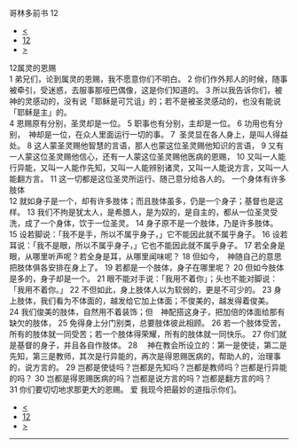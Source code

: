 ﻿





 哥林多前书 12




* [<](bible/1CO11.md)
* [12](bible/1CO.md)
* [>](bible/1CO13.md)



 
12属灵的恩赐  
1 弟兄们，论到属灵的恩赐，我不愿意你们不明白。 
2 你们作外邦人的时候，随事被牵引，受迷惑，去服事那哑巴偶像，这是你们知道的。 
3 所以我告诉你们，被　神的灵感动的，没有说「耶稣是可咒诅」的；若不是被圣灵感动的，也没有能说「耶稣是主」的。  
4 恩赐原有分别，圣灵却是一位。 
5 职事也有分别，主却是一位。 
6 功用也有分别，　神却是一位，在众人里面运行一切的事。 
7  圣灵显在各人身上，是叫人得益处。 
8 这人蒙圣灵赐他智慧的言语，那人也蒙这位圣灵赐他知识的言语， 
9 又有一人蒙这位圣灵赐他信心，还有一人蒙这位圣灵赐他医病的恩赐， 
10 又叫一人能行异能，又叫一人能作先知，又叫一人能辨别诸灵，又叫一人能说方言，又叫一人能翻方言。 
11 这一切都是这位圣灵所运行、随己意分给各人的。 一个身体有许多肢体  
12 就如身子是一个，却有许多肢体；而且肢体虽多，仍是一个身子；基督也是这样。 
13 我们不拘是犹太人，是希腊人，是为奴的，是自主的，都从一位圣灵受洗，成了一个身体，饮于一位圣灵。 
14 身子原不是一个肢体，乃是许多肢体。 
15 设若脚说：「我不是手，所以不属乎身子，」它不能因此就不属乎身子。 
16 设若耳说：「我不是眼，所以不属乎身子，」它也不能因此就不属乎身子。 
17 若全身是眼，从哪里听声呢？若全身是耳，从哪里闻味呢？ 
18 但如今，　神随自己的意思把肢体俱各安排在身上了。 
19 若都是一个肢体，身子在哪里呢？ 
20 但如今肢体是多的，身子却是一个。 
21 眼不能对手说：「我用不着你」；头也不能对脚说：「我用不着你。」 
22 不但如此，身上肢体人以为软弱的，更是不可少的。 
23 身上肢体，我们看为不体面的，越发给它加上体面；不俊美的，越发得着俊美。 
24 我们俊美的肢体，自然用不着装饰；但　神配搭这身子，把加倍的体面给那有缺欠的肢体， 
25 免得身上分门别类，总要肢体彼此相顾。 
26 若一个肢体受苦，所有的肢体就一同受苦；若一个肢体得荣耀，所有的肢体就一同快乐。 
27 你们就是基督的身子，并且各自作肢体。 
28 　神在教会所设立的：第一是使徒，第二是先知，第三是教师，其次是行异能的，再次是得恩赐医病的，帮助人的，治理事的，说方言的。 
29 岂都是使徒吗？岂都是先知吗？岂都是教师吗？岂都是行异能的吗？ 
30 岂都是得恩赐医病的吗？岂都是说方言的吗？岂都是翻方言的吗？ 
31 你们要切切地求那更大的恩赐。 爱 我现今把最妙的道指示你们。 
* [<](bible/1CO11.md)
* [12](bible/1CO.md)
* [>](bible/1CO13.md)





---









